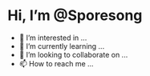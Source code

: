 # Hi, I’m @Sporesong #
- 👀 I’m interested in ...
- 🌱 I’m currently learning ...
- 💞️ I’m looking to collaborate on ...
- 📫 How to reach me ...

<!---
Sporesong/Sporesong is a ✨ special ✨ repository because its `README.md` (this file) appears on your GitHub profile.
You can click the Preview link to take a look at your changes.
--->
